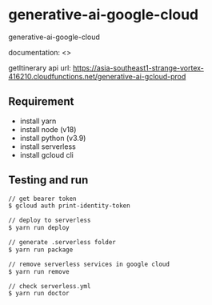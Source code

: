 # generative-ai-google-cloud

generative-ai-google-cloud

documentation: <>

getItinerary api url: <https://asia-southeast1-strange-vortex-416210.cloudfunctions.net/generative-ai-gcloud-prod>

## Requirement

- install yarn
- install node (v18)
- install python (v3.9)
- install serverless
- install gcloud cli

## Testing and run

```zsh
// get bearer token
$ gcloud auth print-identity-token

// deploy to serverless
$ yarn run deploy

// generate .serverless folder
$ yarn run package

// remove serverless services in google cloud
$ yarn run remove

// check serverless.yml
$ yarn run doctor
```
